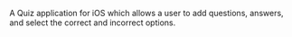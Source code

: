 A Quiz application for iOS which allows a user to add questions, answers, and select the correct and incorrect options.
